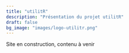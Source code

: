 ```yaml
---
title: "utilitR"
description: "Présentation du projet utilitR"
draft: false
bg_image: "images/logo-utilitr.png"
---
```


Site en construction, contenu à venir
